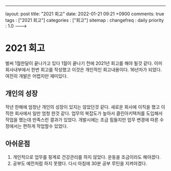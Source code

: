---
layout: post
title: "2021 회고"
date: 2022-01-21 09:21 +0900
comments: true
tags : ["2021 회고"]
categories : ["회고"]
sitemap :
changefreq : daily
priority : 1.0
--->
# 2021 회고

벌써 1월한달이 끝나가고 있다 1월이 끝나기 전에 2021년 회고를 해야 될것 같다.
이미 회사내부에서 한번 회고를 작성했고 이것은 개인적인 회고내용이다.
16년차가 되었다. 여전히 개발은 어렵지만 재미있다.

## 개인의 성장
작년 한해에 엄청난 개인의 성장이 있지는 않았던것 같다. 새로운 회사에 이직을 했고 이직한 회사에서 일만 엄청 한것 같다.
업무의 복잡도가 높아서 클린아키텍처를 도입해서 작업을 했는데 만족스런 결과가 있었다. 
개발시에는 조금 힘들지만 업무 변경에 따른 수정에서는 편하게 작업할수 있었다.

## 아쉬운점

1. 개인적으로 업무를 핑계로 건강관리를 하지 않았다. 운동을 조금이라도 해야겠다.
2. 공부도 예전처럼 하지 못했다. 다시 아침에 30분 공부 루틴을 지켜야겠다.

